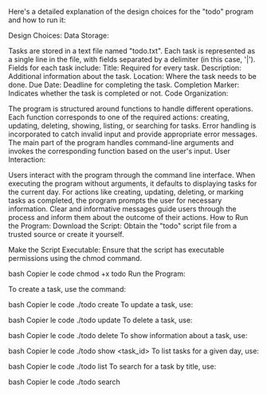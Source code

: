 Here's a detailed explanation of the design choices for the "todo" program and how to run it:

Design Choices:
Data Storage:

Tasks are stored in a text file named "todo.txt".
Each task is represented as a single line in the file, with fields separated by a delimiter (in this case, '|').
Fields for each task include:
Title: Required for every task.
Description: Additional information about the task.
Location: Where the task needs to be done.
Due Date: Deadline for completing the task.
Completion Marker: Indicates whether the task is completed or not.
Code Organization:

The program is structured around functions to handle different operations.
Each function corresponds to one of the required actions: creating, updating, deleting, showing, listing, or searching for tasks.
Error handling is incorporated to catch invalid input and provide appropriate error messages.
The main part of the program handles command-line arguments and invokes the corresponding function based on the user's input.
User Interaction:

Users interact with the program through the command line interface.
When executing the program without arguments, it defaults to displaying tasks for the current day.
For actions like creating, updating, deleting, or marking tasks as completed, the program prompts the user for necessary information.
Clear and informative messages guide users through the process and inform them about the outcome of their actions.
How to Run the Program:
Download the Script: Obtain the "todo" script file from a trusted source or create it yourself.

Make the Script Executable: Ensure that the script has executable permissions using the chmod command.

bash
Copier le code
chmod +x todo
Run the Program:

To create a task, use the command:

bash
Copier le code
./todo create
To update a task, use:

bash
Copier le code
./todo update
To delete a task, use:

bash
Copier le code
./todo delete
To show information about a task, use:

bash
Copier le code
./todo show <task_id>
To list tasks for a given day, use:

bash
Copier le code
./todo list <date>
To search for a task by title, use:

bash
Copier le code
./todo search <title>
If you run the program without any arguments, it will display completed and uncompleted tasks for the current day.

Follow the Prompts: Provide the required information as prompted by the program, such as task details or task IDs.

Review Results: After each action, review the output to ensure that tasks were created, updated, deleted, or listed as expected.

Summary:
The "todo" program offers a convenient way to manage tasks with various functionalities. By storing tasks in a text file and providing a set of actions to manipulate them, users can efficiently organize their tasks from the command line. With clear prompts and error messages, users can interact with the program seamlessly to accomplish their task management needs.








